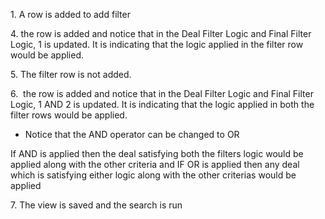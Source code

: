 1\. A row is added to add filter

4\. the row is added and notice that in the Deal Filter Logic and Final Filter Logic, 1 is updated. It is indicating that the logic applied in the filter row would be applied.

5\. The filter row is not added.

6.  the row is added and notice that in the Deal Filter Logic and Final Filter Logic, 1 AND 2 is updated. It is indicating that the logic applied in both the filter rows would be applied.

*   Notice that the AND operator can be changed to OR

If AND is applied then the deal satisfying both the filters logic would be applied along with the other criteria and IF OR is applied then any deal which is satisfying either logic along with the other criterias would be applied

  

7\. The view is saved and the search is run